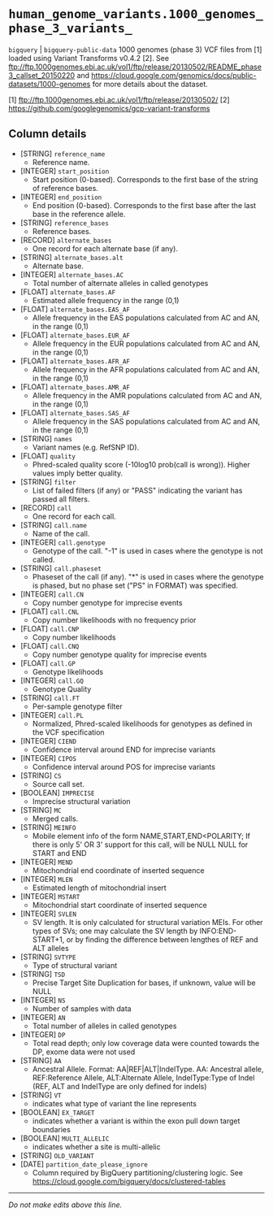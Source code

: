 # `human_genome_variants.1000_genomes_phase_3_variants_`
`bigquery` | `bigquery-public-data`
1000 genomes (phase 3) VCF files from [1] loaded using Variant Transforms v0.4.2 [2].
See ftp://ftp.1000genomes.ebi.ac.uk/vol1/ftp/release/20130502/README_phase3_callset_20150220 and https://cloud.google.com/genomics/docs/public-datasets/1000-genomes for more details about the dataset.

[1] ftp://ftp.1000genomes.ebi.ac.uk/vol1/ftp/release/20130502/
[2] https://github.com/googlegenomics/gcp-variant-transforms

## Column details
* [STRING]    `reference_name`
  - Reference name.
* [INTEGER]   `start_position`
  - Start position (0-based). Corresponds to the first base of the string of reference bases.
* [INTEGER]   `end_position`
  - End position (0-based). Corresponds to the first base after the last base in the reference allele.
* [STRING]    `reference_bases`
  - Reference bases.
* [RECORD]    `alternate_bases`
  - One record for each alternate base (if any).
* [STRING]    `alternate_bases.alt`
  - Alternate base.
* [INTEGER]   `alternate_bases.AC`
  - Total number of alternate alleles in called genotypes
* [FLOAT]     `alternate_bases.AF`
  - Estimated allele frequency in the range (0,1)
* [FLOAT]     `alternate_bases.EAS_AF`
  - Allele frequency in the EAS populations calculated from AC and AN, in the range (0,1)
* [FLOAT]     `alternate_bases.EUR_AF`
  - Allele frequency in the EUR populations calculated from AC and AN, in the range (0,1)
* [FLOAT]     `alternate_bases.AFR_AF`
  - Allele frequency in the AFR populations calculated from AC and AN, in the range (0,1)
* [FLOAT]     `alternate_bases.AMR_AF`
  - Allele frequency in the AMR populations calculated from AC and AN, in the range (0,1)
* [FLOAT]     `alternate_bases.SAS_AF`
  - Allele frequency in the SAS populations calculated from AC and AN, in the range (0,1)
* [STRING]    `names`
  - Variant names (e.g. RefSNP ID).
* [FLOAT]     `quality`
  - Phred-scaled quality score (-10log10 prob(call is wrong)). Higher values imply better quality.
* [STRING]    `filter`
  - List of failed filters (if any) or "PASS" indicating the variant has passed all filters.
* [RECORD]    `call`
  - One record for each call.
* [STRING]    `call.name`
  - Name of the call.
* [INTEGER]   `call.genotype`
  - Genotype of the call. "-1" is used in cases where the genotype is not called.
* [STRING]    `call.phaseset`
  - Phaseset of the call (if any). "*" is used in cases where the genotype is phased, but no phase set ("PS" in FORMAT) was specified.
* [INTEGER]   `call.CN`
  - Copy number genotype for imprecise events
* [FLOAT]     `call.CNL`
  - Copy number likelihoods with no frequency prior
* [FLOAT]     `call.CNP`
  - Copy number likelihoods
* [FLOAT]     `call.CNQ`
  - Copy number genotype quality for imprecise events
* [FLOAT]     `call.GP`
  - Genotype likelihoods
* [INTEGER]   `call.GQ`
  - Genotype Quality
* [STRING]    `call.FT`
  - Per-sample genotype filter
* [INTEGER]   `call.PL`
  - Normalized, Phred-scaled likelihoods for genotypes as defined in the VCF specification
* [INTEGER]   `CIEND`
  - Confidence interval around END for imprecise variants
* [INTEGER]   `CIPOS`
  - Confidence interval around POS for imprecise variants
* [STRING]    `CS`
  - Source call set.
* [BOOLEAN]   `IMPRECISE`
  - Imprecise structural variation
* [STRING]    `MC`
  - Merged calls.
* [STRING]    `MEINFO`
  - Mobile element info of the form NAME,START,END<POLARITY; If there is only 5' OR 3' support for this call, will be NULL NULL for START and END
* [INTEGER]   `MEND`
  - Mitochondrial end coordinate of inserted sequence
* [INTEGER]   `MLEN`
  - Estimated length of mitochondrial insert
* [INTEGER]   `MSTART`
  - Mitochondrial start coordinate of inserted sequence
* [INTEGER]   `SVLEN`
  - SV length. It is only calculated for structural variation MEIs. For other types of SVs; one may calculate the SV length by INFO:END-START+1, or by finding the difference between lengthes of REF and ALT alleles
* [STRING]    `SVTYPE`
  - Type of structural variant
* [STRING]    `TSD`
  - Precise Target Site Duplication for bases, if unknown, value will be NULL
* [INTEGER]   `NS`
  - Number of samples with data
* [INTEGER]   `AN`
  - Total number of alleles in called genotypes
* [INTEGER]   `DP`
  - Total read depth; only low coverage data were counted towards the DP, exome data were not used
* [STRING]    `AA`
  - Ancestral Allele. Format: AA|REF|ALT|IndelType. AA: Ancestral allele, REF:Reference Allele, ALT:Alternate Allele, IndelType:Type of Indel (REF, ALT and IndelType are only defined for indels)
* [STRING]    `VT`
  - indicates what type of variant the line represents
* [BOOLEAN]   `EX_TARGET`
  - indicates whether a variant is within the exon pull down target boundaries
* [BOOLEAN]   `MULTI_ALLELIC`
  - indicates whether a site is multi-allelic
* [STRING]    `OLD_VARIANT`
* [DATE]      `partition_date_please_ignore`
  - Column required by BigQuery partitioning/clustering logic. See https://cloud.google.com/bigquery/docs/clustered-tables

-------------------------------------------------------------------------------
*Do not make edits above this line.*
